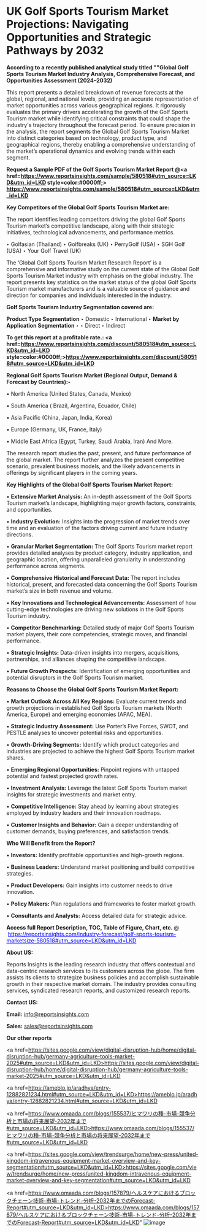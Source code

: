 # UK Golf Sports Tourism Market Projections: Navigating Opportunities and Strategic Pathways by 2032

<strong>According to a recently published analytical study titled ""Global Golf Sports Tourism Market Industry Analysis, Comprehensive Forecast, and Opportunities Assessment (2024–2032)</strong>

This report presents a detailed breakdown of revenue forecasts at the global, regional, and national levels, providing an accurate representation of market opportunities across various geographical regions. It rigorously evaluates the primary drivers accelerating the growth of the Golf Sports Tourism market while identifying critical constraints that could shape the industry's trajectory throughout the forecast period. To ensure precision in the analysis, the report segments the Global Golf Sports Tourism Market into distinct categories based on technology, product type, and geographical regions, thereby enabling a comprehensive understanding of the market’s operational dynamics and evolving trends within each segment.

<strong>Request a Sample PDF of the Golf Sports Tourism Market Report </strong><strong>@<a href=https://www.reportsinsights.com/sample/580518#utm_source=LKD&utm_id=LKD style=color:#0000ff;> https://www.reportsinsights.com/sample/580518#utm_source=LKD&utm_id=LKD</a></strong></font>

<strong>Key Competitors of the Global Golf Sports Tourism Market are:</strong>

The report identifies leading competitors driving the global Golf Sports Tourism market’s competitive landscape, along with their strategic initiatives, technological advancements, and performance metrics.

‣ Golfasian (Thailand)
‣ Golfbreaks (UK)
‣ PerryGolf (USA)
‣ SGH Golf (USA)
‣ Your Golf Travel (UK)

The ‘Global Golf Sports Tourism Market Research Report’ is a comprehensive and informative study on the current state of the Global Golf Sports Tourism Market industry with emphasis on the global industry. The report presents key statistics on the market status of the global Golf Sports Tourism market manufacturers and is a valuable source of guidance and direction for companies and individuals interested in the industry.

<strong>Golf Sports Tourism Industry Segmentation covered are:</strong>

<strong>Product Type Segmentation</strong>
‣
Domestic
‣ International
‣ 
<strong>Market by Application Segmentation</strong>
‣
‣  Direct
‣ Indirect

<strong>To get this report at a profitable rate.: <a href=https://www.reportsinsights.com/discount/580518#utm_source=LKD&utm_id=LKD style=color:#0000ff;>https://www.reportsinsights.com/discount/580518#utm_source=LKD&utm_id=LKD</a></strong></font>

<strong>Regional Golf Sports Tourism Market (Regional Output, Demand &amp; Forecast by Countries):-</strong>

• North America (United States, Canada, Mexico)

• South America ( Brazil, Argentina, Ecuador, Chile)

• Asia Pacific (China, Japan, India, Korea)

• Europe (Germany, UK, France, Italy)

• Middle East Africa (Egypt, Turkey, Saudi Arabia, Iran) And More.

The research report studies the past, present, and future performance of the global market. The report further analyzes the present competitive scenario, prevalent business models, and the likely advancements in offerings by significant players in the coming years.

<strong>Key Highlights of the Global Golf Sports Tourism Market Report:</strong>

• <strong>Extensive Market Analysis:</strong> An in-depth assessment of the Golf Sports Tourism market’s landscape, highlighting major growth factors, constraints, and opportunities.

• <strong>Industry Evolution:</strong> Insights into the progression of market trends over time and an evaluation of the factors driving current and future industry directions.

• <strong>Granular Market Segmentation:</strong> The Golf Sports Tourism market report provides detailed analyses by product category, industry application, and geographic location, offering unparalleled granularity in understanding performance across segments.

• <strong>Comprehensive Historical and Forecast Data:</strong> The report includes historical, present, and forecasted data concerning the Golf Sports Tourism market’s size in both revenue and volume.

• <strong>Key Innovations and Technological Advancements:</strong> Assessment of how cutting-edge technologies are driving new solutions in the Golf Sports Tourism industry.

• <strong>Competitor Benchmarking:</strong> Detailed study of major Golf Sports Tourism market players, their core competencies, strategic moves, and financial performance.

• <strong>Strategic Insights:</strong> Data-driven insights into mergers, acquisitions, partnerships, and alliances shaping the competitive landscape.

• <strong>Future Growth Prospects:</strong> Identification of emerging opportunities and potential disruptors in the Golf Sports Tourism market.

<strong>Reasons to Choose the Global Golf Sports Tourism Market Report:</strong>

• <strong>Market Outlook Across All Key Regions:</strong> Evaluate current trends and growth projections in established Golf Sports Tourism markets (North America, Europe) and emerging economies (APAC, MEA).

• <strong>Strategic Industry Assessment:</strong> Use Porter’s Five Forces, SWOT, and PESTLE analyses to uncover potential risks and opportunities.

• <strong>Growth-Driving Segments:</strong> Identify which product categories and industries are projected to achieve the highest Golf Sports Tourism market shares.

• <strong>Emerging Regional Opportunities:</strong> Pinpoint regions with untapped potential and fastest projected growth rates.

• <strong>Investment Analysis:</strong> Leverage the latest Golf Sports Tourism market insights for strategic investments and market entry.

• <strong>Competitive Intelligence:</strong> Stay ahead by learning about strategies employed by industry leaders and their innovation roadmaps.

• <strong>Customer Insights and Behavior:</strong> Gain a deeper understanding of customer demands, buying preferences, and satisfaction trends.

<strong>Who Will Benefit from the Report?</strong>

• <strong>Investors:</strong> Identify profitable opportunities and high-growth regions.

• <strong>Business Leaders:</strong> Understand market positioning and build competitive strategies.

• <strong>Product Developers:</strong> Gain insights into customer needs to drive innovation.

• <strong>Policy Makers:</strong> Plan regulations and frameworks to foster market growth.

• <strong>Consultants and Analysts:</strong> Access detailed data for strategic advice.
</ul>
<strong>Access full Report Description, TOC, Table of Figure, Chart, etc. </strong>@  <a href=https://reportsinsights.com/industry-forecast/golf-sports-tourism-marketsize-580518#utm_source=LKD&utm_id=LKD style=color:#0000ff;>https://reportsinsights.com/industry-forecast/golf-sports-tourism-marketsize-580518#utm_source=LKD&utm_id=LKD</a></font>

<strong><strong>About US</strong>:</strong>

Reports Insights is the leading research industry that offers contextual and data-centric research services to its customers across the globe. The firm assists its clients to strategize business policies and accomplish sustainable growth in their respective market domain. The industry provides consulting services, syndicated research reports, and customized research reports.

<strong>Contact US:</strong>

<p class=""""><b>Email:</b> <a href=mailto:info@reportsinsights.com>info@reportsinsights.com</a></p>
<p class=""""><b>Sales:</b> <a href=mailto:sales@reportsinsights.com>sales@reportsinsights.com</a></p>

<strong>Our other reports</strong>

<a href=https://sites.google.com/view/digital-disruption-hub/home/digital-disruption-hub/germany-agriculture-tools-market-2025#utm_source=LKD&utm_id=LKD>https://sites.google.com/view/digital-disruption-hub/home/digital-disruption-hub/germany-agriculture-tools-market-2025#utm_source=LKD&utm_id=LKD</a>

<a href=https://ameblo.jp/aradhya/entry-12882821234.html#utm_source=LKD&utm_id=LKD>https://ameblo.jp/aradhya/entry-12882821234.html#utm_source=LKD&utm_id=LKD</a>

<a href=https://www.omaada.com/blogs/155537/ヒマワリの種-市場-競争分析と市場の将来展望-2032年まで#utm_source=LKD&utm_id=LKD>https://www.omaada.com/blogs/155537/ヒマワリの種-市場-競争分析と市場の将来展望-2032年まで#utm_source=LKD&utm_id=LKD</a>

<a href=https://sites.google.com/view/trendsurge/home/new-press/united-kingdom-intravenous-equipment-market-overview-and-key-segmentation#utm_source=LKD&utm_id=LKD>https://sites.google.com/view/trendsurge/home/new-press/united-kingdom-intravenous-equipment-market-overview-and-key-segmentation#utm_source=LKD&utm_id=LKD</a>

<a href=https://www.omaada.com/blogs/157879/ヘルスケアにおけるブロックチェーン技術-市場-トレンド-分析-2032年までのForecast-Report#utm_source=LKD&utm_id=LKD>https://www.omaada.com/blogs/157879/ヘルスケアにおけるブロックチェーン技術-市場-トレンド-分析-2032年までのForecast-Report#utm_source=LKD&utm_id=LKD</a>"
![image](https://github.com/user-attachments/assets/87faff5c-8451-4642-bc4f-4d5a0de71f63)
